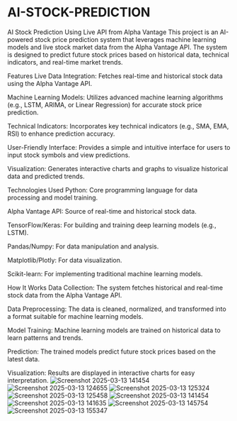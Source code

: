 # AI-STOCK-PREDICTION
AI Stock Prediction Using Live API from Alpha Vantage
This project is an AI-powered stock price prediction system that leverages machine learning models and live stock market data from the Alpha Vantage API. The system is designed to predict future stock prices based on historical data, technical indicators, and real-time market trends.

Features
Live Data Integration: Fetches real-time and historical stock data using the Alpha Vantage API.

Machine Learning Models: Utilizes advanced machine learning algorithms (e.g., LSTM, ARIMA, or Linear Regression) for accurate stock price prediction.

Technical Indicators: Incorporates key technical indicators (e.g., SMA, EMA, RSI) to enhance prediction accuracy.

User-Friendly Interface: Provides a simple and intuitive interface for users to input stock symbols and view predictions.

Visualization: Generates interactive charts and graphs to visualize historical data and predicted trends.

Technologies Used
Python: Core programming language for data processing and model training.

Alpha Vantage API: Source of real-time and historical stock data.

TensorFlow/Keras: For building and training deep learning models (e.g., LSTM).

Pandas/Numpy: For data manipulation and analysis.

Matplotlib/Plotly: For data visualization.

Scikit-learn: For implementing traditional machine learning models.

How It Works
Data Collection: The system fetches historical and real-time stock data from the Alpha Vantage API.

Data Preprocessing: The data is cleaned, normalized, and transformed into a format suitable for machine learning models.

Model Training: Machine learning models are trained on historical data to learn patterns and trends.

Prediction: The trained models predict future stock prices based on the latest data.

Visualization: Results are displayed in interactive charts for easy interpretation.
![Screenshot 2025-03-13 141454](https://github.com/user-attachments/assets/5ae9d3ef-4f4d-4d70-bb26-1f30641b6d8d)
![Screenshot 2025-03-13 124655](https://github.com/user-attachments/assets/c2e7df57-0f93-4251-94ff-0ee1a273a8cf)
![Screenshot 2025-03-13 125324](https://github.com/user-attachments/assets/1e3e8110-9eb5-4b90-b3f7-e04171249d6d)
![Screenshot 2025-03-13 125458](https://github.com/user-attachments/assets/54059ec9-75cd-4d4f-8669-4e52b2c7a8ce)
![Screenshot 2025-03-13 141454](https://github.com/user-attachments/assets/8bd3ebf6-694b-4410-a82d-21339d1088c2)
![Screenshot 2025-03-13 141635](https://github.com/user-attachments/assets/747e0e93-472c-43f1-a2ef-833060b995f2)
![Screenshot 2025-03-13 145754](https://github.com/user-attachments/assets/66d48ec1-09b2-4a30-a174-f193687d38d1)
![Screenshot 2025-03-13 155347](https://github.com/user-attachments/assets/dc005a01-7646-4186-97ed-8f89f0637259)

